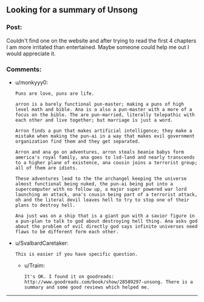 ## Looking for a summary of Unsong

### Post:

Couldn't find one on the website and after trying to read the first 4 chapters I am more irritated than entertained. Maybe someone could help me out I would appreciate it.

### Comments:

- u/monkyyy0:
  ```
  Puns are love, puns are life.

  arron is a barely functional pun-master; making a puns of high level math and bible. Ana is a also a pun-master with a more of a focus on the bible. The are pun-married, literally telepathic with each other and live together; but marriage is just a word.

  Arron finds a pun that makes artificial intelligence; they make a mistake when making the pun-ai in a way that makes evil government organization find them and they get separated. 

  Arron and ana go on adventures, arron steals beanie babys form america's royal family, ana goes to lsd-land and nearly transcends to a higher plane of existence, ana cousin joins a terrorist group; all of them are idiots. 

  These adventures lead to the the archangel keeping the universe almost functional being nuked, the pun-ai being put into a supercomputer with no follow up, a major super powered war lord launching an attack, ana's cousin being part of a terrorist attack, oh and the literal devil leaves hell to try to stop one of their plans to destroy hell.

  Ana just was on a ship that is a giant pun with a savior figure in a pun-plan to talk to god about destroying hell thing. Ana asks god about the problem of evil directly god says infinite universes need flaws to be different form each other.
  ```

- u/SvalbardCaretaker:
  ```
  This is easier if you have specific question.
  ```

  - u/Traim:
    ```
    It's OK. I found it on goodreads: http://www.goodreads.com/book/show/28589297-unsong. There is a summary and some good reviews which helped me.
    ```

---

